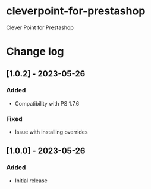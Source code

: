 # cleverpoint-for-prestashop
Clever Point for Prestashop

# Change log

## [1.0.2] - 2023-05-26
### Added
- Compatibility with PS 1.7.6
### Fixed
- Issue with installing overrides

## [1.0.0] - 2023-05-26
### Added
- Initial release
